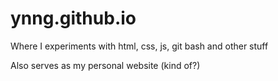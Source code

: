 # ynng.github.io

Where I experiments with html, css, js, git bash and other stuff

Also serves as my personal website (kind of?)
